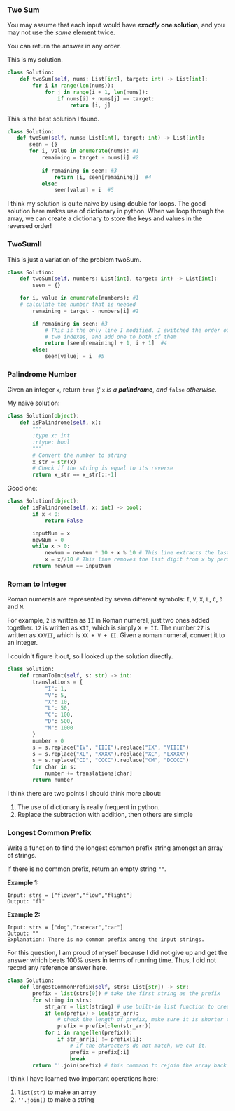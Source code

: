 ### Two Sum

You may assume that each input would have ***exactly* one solution**, and you may not use the *same* element twice.

You can return the answer in any order.

This is my solution. 

```python
class Solution:
    def twoSum(self, nums: List[int], target: int) -> List[int]:
        for i in range(len(nums)):
            for j in range(i + 1, len(nums)):
                if nums[i] + nums[j] == target:
                    return [i, j]
```

This is the best solution I found. 

```python
class Solution:
   def twoSum(self, nums: List[int], target: int) -> List[int]:
       seen = {}
       for i, value in enumerate(nums): #1
           remaining = target - nums[i] #2
           
           if remaining in seen: #3
               return [i, seen[remaining]]  #4
           else:
               seen[value] = i  #5
```

I think my solution is quite naive by using double for loops. The good solution here makes use of dictionary in python. When we loop through the array, we can create a dictionary to store the keys and values in the reversed order!

### TwoSumII

This is just a variation of the problem twoSum.

```python
class Solution:
    def twoSum(self, numbers: List[int], target: int) -> List[int]:
		seen = {}

    for i, value in enumerate(numbers): #1
    # calculate the number that is needed
        remaining = target - numbers[i] #2

        if remaining in seen: #3
            # This is the only line I modified. I switched the order of the 
            # two indexes, and add one to both of them
            return [seen[remaining] + 1, i + 1]  #4
        else:
            seen[value] = i  #5
```

### Palindrome Number

Given an integer `x`, return `true` *if* `x` *is a* ***palindrome***, *and* `false` *otherwise*.

My naive solution: 

```python
class Solution(object):
    def isPalindrome(self, x):
        """
        :type x: int
        :rtype: bool
        """
        # Convert the number to string
        x_str = str(x)
        # Check if the string is equal to its reverse
        return x_str == x_str[::-1]
```

Good one:

```python
class Solution(object):
    def isPalindrome(self, x: int) -> bool:
        if x < 0:
            return False

        inputNum = x
        newNum = 0
        while x > 0:
            newNum = newNum * 10 + x % 10 # This line extracts the last digit of x and add it to newNum. For example, if x is 123, then newNum is 3
            x = x//10 # This line removes the last digit from x by performing integer division by 10. For example, if x is 123, then after x//10, x becomes 12. 
        return newNum == inputNum
```

### Roman to Integer

Roman numerals are represented by seven different symbols: `I`, `V`, `X`, `L`, `C`, `D` and `M`.

For example, `2` is written as `II` in Roman numeral, just two ones added together. `12` is written as `XII`, which is simply `X + II`. The number `27` is written as `XXVII`, which is `XX + V + II`. Given a roman numeral, convert it to an integer.

 I couldn't figure it out, so I looked up the solution directly.

```python
class Solution:
    def romanToInt(self, s: str) -> int:
        translations = {
            "I": 1,
            "V": 5,
            "X": 10,
            "L": 50,
            "C": 100,
            "D": 500,
            "M": 1000
        }
        number = 0
        s = s.replace("IV", "IIII").replace("IX", "VIIII")
        s = s.replace("XL", "XXXX").replace("XC", "LXXXX")
        s = s.replace("CD", "CCCC").replace("CM", "DCCCC")
        for char in s:
            number += translations[char]
        return number
```

I think there are two points I should think more about:

1. The use of dictionary is really frequent in python.
2. Replace the subtraction with addition, then others are simple

### Longest Common Prefix

Write a function to find the longest common prefix string amongst an array of strings.

If there is no common prefix, return an empty string `""`.

**Example 1:**

```
Input: strs = ["flower","flow","flight"]
Output: "fl"
```

**Example 2:**

```
Input: strs = ["dog","racecar","car"]
Output: ""
Explanation: There is no common prefix among the input strings.
```

For this question, I am proud of myself because I did not give up and get the answer which beats 100% users in terms of running time. Thus, I did not record any reference answer here. 

```python
class Solution:
    def longestCommonPrefix(self, strs: List[str]) -> str:
        prefix = list(strs[0]) # take the first string as the prefix
        for string in strs:
            str_arr = list(string) # use built-in list function to create a list of characters
            if len(prefix) > len(str_arr): 
                # check the length of prefix, make sure it is shorter than any string in the array
                prefix = prefix[:len(str_arr)]
            for i in range(len(prefix)):
                if str_arr[i] != prefix[i]:
                    # if the characters do not match, we cut it.
                    prefix = prefix[:i]
                    break
        return ''.join(prefix) # this command to rejoin the array back to a string
```

I think I have learned two important operations here:

1. `list(str)` to make an array
2. `''.join()` to make a string
